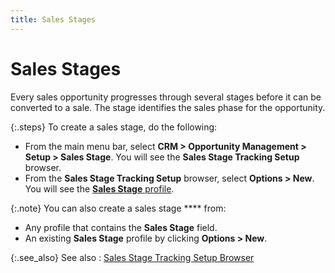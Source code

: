 ```yaml
---
title: Sales Stages
---
```


# Sales Stages


Every sales opportunity progresses through several stages before it  can be converted to a sale. The stage identifies the sales phase for the  opportunity.


{:.steps}
To create a sales stage, do the following:

- From the main  menu bar, select **CRM 
 &gt; Opportunity Management &gt; Setup &gt; Sales Stage**. You will  see the **Sales Stage Tracking Setup** browser.
- From the **Sales Stage Tracking Setup** browser,  select **Options &gt; New**. You will  see the [**Sales 
 Stage** profile]({{site.sp_baseurl}}/opportunity-management/sales-stages/the_sales_stage_profile.html).



{:.note}
You can also create a sales stage **** from:

- Any profile that  contains the **Sales Stage** field.
- An existing **Sales Stage** profile by clicking **Options &gt; New**.


{:.see_also}
See also
: [Sales  Stage Tracking Setup Browser]({{site.sp_baseurl}}/opportunity-management/sales-stages/sales_stage_tracking_setup_browser.html)
